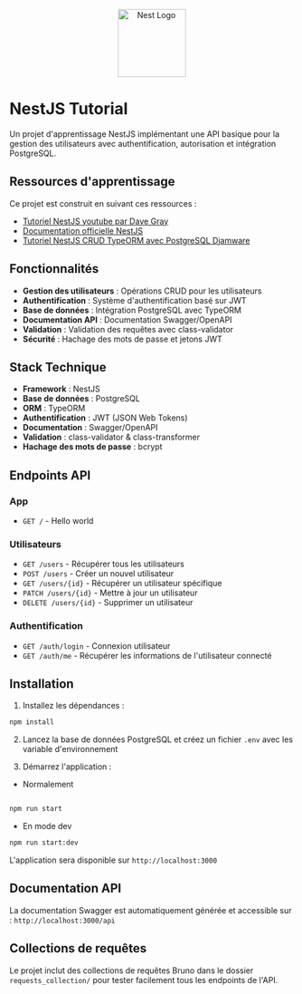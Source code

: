 <p align="center">
  <a href="http://nestjs.com/" target="blank"><img src="https://nestjs.com/img/logo-small.svg" width="120" alt="Nest Logo" /></a>
</p>

# NestJS Tutorial 

Un projet d'apprentissage NestJS implémentant une API basique pour la gestion des utilisateurs avec authentification, autorisation et intégration PostgreSQL.

## Ressources d'apprentissage

Ce projet est construit en suivant ces ressources :

-   [Tutoriel NestJS youtube par Dave Gray](https://www.youtube.com/watch?v=8_X0nSrzrCw)
-   [Documentation officielle NestJS](https://docs.nestjs.com/)
-   [Tutoriel NestJS CRUD TypeORM avec PostgreSQL Djamware](https://www.djamware.com/post/682fe3626ac70d0cc285f612/nestjs-crud-api-with-typeorm-and-postgresql)

##  Fonctionnalités

-   **Gestion des utilisateurs** : Opérations CRUD pour les utilisateurs
-   **Authentification** : Système d'authentification basé sur JWT
-   **Base de données** : Intégration PostgreSQL avec TypeORM
-   **Documentation API** : Documentation Swagger/OpenAPI
-   **Validation** : Validation des requêtes avec class-validator
-   **Sécurité** : Hachage des mots de passe et jetons JWT

##  Stack Technique

-   **Framework** : NestJS
-   **Base de données** : PostgreSQL
-   **ORM** : TypeORM
-   **Authentification** : JWT (JSON Web Tokens)
-   **Documentation** : Swagger/OpenAPI
-   **Validation** : class-validator & class-transformer
-   **Hachage des mots de passe** : bcrypt

## Endpoints API

### App

-   `GET /` - Hello world

### Utilisateurs

-   `GET /users` - Récupérer tous les utilisateurs
-   `POST /users` - Créer un nouvel utilisateur
-   `GET /users/{id}` - Récupérer un utilisateur spécifique
-   `PATCH /users/{id}` - Mettre à jour un utilisateur
-   `DELETE /users/{id}` - Supprimer un utilisateur

### Authentification

-   `GET /auth/login` - Connexion utilisateur
-   `GET /auth/me` - Récupérer les informations de l'utilisateur connecté

##  Installation

1.  Installez les dépendances :

```bash
npm install
```

2.  Lancez la base de données PostgreSQL et créez un fichier `.env`  avec les variable d'environnement


3.  Démarrez l'application :

- Normalement
```bash

npm run start
```

- En mode dev
```bash
npm run start:dev

```

L'application sera disponible sur `http://localhost:3000`

##  Documentation API

La documentation Swagger est automatiquement générée et accessible sur : `http://localhost:3000/api`


##  Collections de requêtes

Le projet inclut des collections de requêtes Bruno dans le dossier `requests_collection/` pour tester facilement tous les endpoints de l'API.

